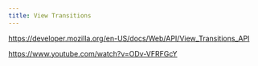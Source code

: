 ```yaml
---
title: View Transitions
---
```


https://developer.mozilla.org/en-US/docs/Web/API/View_Transitions_API

https://www.youtube.com/watch?v=ODv-VFRFGcY

